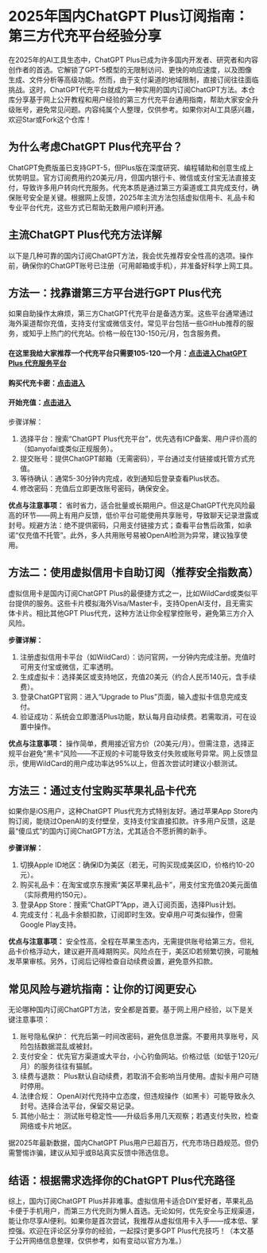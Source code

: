 # 2025年国内ChatGPT Plus订阅指南：第三方代充平台经验分享

在2025年的AI工具生态中，ChatGPT Plus已成为许多国内开发者、研究者和内容创作者的首选。它解锁了GPT-5模型的无限制访问、更快的响应速度，以及图像生成、文件分析等高级功能。然而，由于支付渠道的地域限制，直接订阅往往面临挑战。这时，ChatGPT代充平台就成为一种实用的国内订阅ChatGPT方法。本仓库分享基于网上公开教程和用户经验的第三方代充平台通用指南，帮助大家安全升级账号，避免常见问题。内容纯属个人整理，仅供参考。如果你对AI工具感兴趣，欢迎Star或Fork这个仓库！

## 为什么考虑ChatGPT Plus代充平台？

ChatGPT免费版虽已支持GPT-5，但Plus版在深度研究、编程辅助和创意生成上优势明显。官方订阅费用约20美元/月，但国内银行卡、微信或支付宝无法直接支付，导致许多用户转向代充服务。代充本质是通过第三方渠道或工具完成支付，确保账号安全是关键。根据网上反馈，2025年主流方法包括虚拟信用卡、礼品卡和专业平台代充，这些方式已帮助无数用户顺利开通。

## 主流ChatGPT Plus代充方法详解
以下是几种可靠的国内订阅ChatGPT方法，我会优先推荐安全性高的选项。操作前，确保你的ChatGPT账号已注册（可用邮箱或手机），并准备好科学上网工具。

## 方法一：找靠谱第三方平台进行GPT Plus代充

如果自助操作太麻烦，第三方ChatGPT代充平台是备选方案。这些平台通常通过海外渠道帮你充值，支持支付宝或微信支付。常见平台包括一些GitHub推荐的服务，或知乎上热门的代充站。价格一般在130-150元/月，包含服务费。

#### 在这里我给大家推荐一个代充平台只需要105-120一个月：[点击进入ChatGPT Plus 代充服务平台](https://ai.muooy.com/)
#### 购买代充卡密：[点击进入](https://shop.muooy.com/buy/64)
#### 开始充值：[点击进入](https://plus.3ms.run/)

步骤详解：
1. 选择平台：搜索“ChatGPT Plus代充平台”，优先选有ICP备案、用户评价高的（如anyofai或类似正规服务）。
2. 提交账号：提供ChatGPT邮箱（无需密码），平台通过支付链接或托管方式充值。
3. 等待确认：通常5-30分钟内完成，收到通知后登录查看Plus状态。
4. 修改密码：充值后立即更改账号密码，确保安全。

**优点与注意事项：** 省时省力，适合批量或长期用户。但这是ChatGPT代充风险最高的环节——网上有用户反馈，低价平台可能使用共享账号，导致聊天记录泄露或封号。规避方法：绝不提供密码，只用支付链接方式；查看平台售后政策，如承诺“仅充值不托管”。此外，多人共用账号易被OpenAI检测为异常，建议独享使用。

## 方法二：使用虚拟信用卡自助订阅（推荐安全指数高）

虚拟信用卡是国内订阅ChatGPT Plus的最便捷方式之一，比如WildCard或类似平台提供的服务。这些卡片模拟海外Visa/Master卡，支持OpenAI支付，且无需实体卡片。相比其他GPT Plus代充，这种方法让你全程掌控账号，避免第三方介入风险。

**步骤详解：**

1. 注册虚拟信用卡平台（如WildCard）：访问官网，一分钟内完成注册。充值时可用支付宝或微信，汇率透明。
2. 生成虚拟卡：选择美区或支持地区，充值20美元（约合人民币140元，含手续费）。
3. 登录ChatGPT官网：进入“Upgrade to Plus”页面，输入虚拟卡信息完成支付。
4. 验证成功：系统会立即激活Plus功能，默认每月自动续费。若需取消，可在设置中操作。

**优点与注意事项：** 操作简单，费用接近官方价（20美元/月）。但需注意，选择正规平台避免“黑卡”风险——不正规的卡可能导致支付失败或账号异常。网上反馈显示，使用WildCard的用户成功率达95%以上，但首次尝试时建议小额测试。

## 方法三：通过支付宝购买苹果礼品卡代充
如果你是iOS用户，这种ChatGPT Plus代充方式特别友好。通过苹果App Store内购订阅，能绕过OpenAI的支付壁垒，支持支付宝直接扣款。许多用户反馈，这是最“傻瓜式”的国内订阅ChatGPT方法，尤其适合不愿折腾的新手。

**步骤详解：**
1. 切换Apple ID地区：确保ID为美区（若无，可购买现成美区ID，价格约10-20元）。
2. 购买礼品卡：在淘宝或京东搜索“美区苹果礼品卡”，用支付宝充值20美元面值（实际费用约150元）。
3. 登录App Store：搜索“ChatGPT”App，进入订阅页面，选择Plus计划。
4. 完成支付：礼品卡余额扣款，订阅即时生效。安卓用户可类似操作，但需Google Play支持。

**优点与注意事项：** 安全性高，全程在苹果生态内，无需提供账号给第三方。但礼品卡价格浮动大，建议避开高峰期购买。风险点在于，美区ID若频繁切换，可能触发苹果审核。另外，订阅后记得检查自动续费设置，避免意外扣款。

## 常见风险与避坑指南：让你的订阅更安心
无论哪种国内订阅ChatGPT方法，安全都是首要。基于网上用户经验，以下是关键注意事项：

1. 账号隐私保护： 代充后第一时间改密码，避免信息泄露。不要用共享账号，风险包括数据混乱或被封。
2. 支付安全： 优先官方渠道或大平台，小心钓鱼网站。价格过低（如低于120元/月）的服务往往有猫腻。
3. 续费与退款： Plus默认自动续费，若取消不会影响当月使用。虚拟卡用户可随时停用。
4. 法律合规： OpenAI对代充持中立态度，但违规操作（如黑卡）可能导致永久封号。选择合法平台，保留交易记录。
5. 其他小贴士： 测试账号稳定性——升级后多用几天观察；若遇支付失败，检查网络或卡片地区。

据2025年最新数据，国内ChatGPT Plus用户已超百万，代充市场日趋规范。但仍需警惕诈骗，建议从知乎或B站真实反馈中筛选信息。

## 结语：根据需求选择你的ChatGPT Plus代充路径
综上，国内订阅ChatGPT Plus并非难事。虚拟信用卡适合DIY爱好者，苹果礼品卡便于手机用户，而第三方代充则为懒人首选。无论如何，优先安全与正规渠道，能让你尽享AI便利。如果你是首次尝试，我推荐从虚拟信用卡入手——成本低、掌控强。欢迎在评论区分享你的经验，一起探讨更多GPT Plus代充技巧！（本文基于公开网络信息整理，仅供参考，如有变动以官方为准。）


